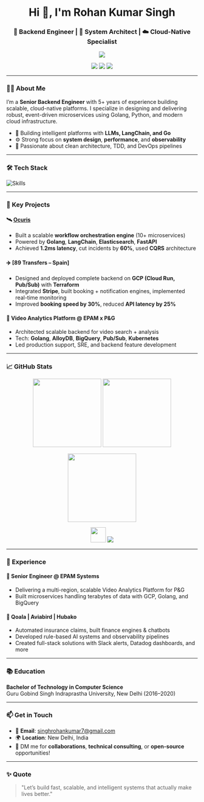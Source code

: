 <h1 align="center">Hi 👋, I'm Rohan Kumar Singh</h1>
<h3 align="center">🚀 Backend Engineer | 🧠 System Architect | ☁️ Cloud-Native Specialist</h3>

<p align="center">
  <img src="https://readme-typing-svg.herokuapp.com/?lines=Golang+%7C+Python+%7C+AWS+%7C+GCP+%7C+Kubernetes&center=true&width=500&height=40" />
</p>

<p align="center">
  <a href="https://github.com/rohanchauhan02"><img src="https://img.shields.io/github/followers/rohanchauhan02?label=Follow&style=social" /></a>
  <a href="mailto:singhrohankumar7@gmail.com"><img src="https://img.shields.io/badge/Gmail-singhrohankumar7%40gmail.com-red?style=flat-square&logo=gmail" /></a>
  <a href="https://linkedin.com/in/rohankumarsingh7"><img src="https://img.shields.io/badge/LinkedIn-rohankumarsingh7-blue?style=flat-square&logo=linkedin" /></a>
</p>

---

### 🧑‍💻 About Me

I’m a **Senior Backend Engineer** with 5+ years of experience building scalable, cloud-native platforms. I specialize in designing and delivering robust, event-driven microservices using Golang, Python, and modern cloud infrastructure.

- 🔭 Building intelligent platforms with **LLMs, LangChain, and Go**
- ⚙️ Strong focus on **system design**, **performance**, and **observability**
- 🧪 Passionate about clean architecture, TDD, and DevOps pipelines

---

### 🛠️ Tech Stack

![Skills](https://skillicons.dev/icons?i=go,python,nodejs,aws,gcp,docker,kubernetes,terraform,postgres,mysql,mongodb,redis,kafka,graphql,git,linux&theme=light)

---

### 🧩 Key Projects

#### 🛰️ [Ocuris](https://github.com/rohanchauhan02)
- Built a scalable **workflow orchestration engine** (10+ microservices)
- Powered by **Golang**, **LangChain**, **Elasticsearch**, **FastAPI**
- Achieved **1.2ms latency**, cut incidents by **60%**, used **CQRS** architecture

#### ✈️ [89 Transfers – Spain]
- Designed and deployed complete backend on **GCP (Cloud Run, Pub/Sub)** with **Terraform**
- Integrated **Stripe**, built booking + notification engines, implemented real-time monitoring
- Improved **booking speed by 30%**, reduced **API latency by 25%**

#### 🎥 Video Analytics Platform @ EPAM x P&G
- Architected scalable backend for video search + analysis
- Tech: **Golang**, **AlloyDB**, **BigQuery**, **Pub/Sub**, **Kubernetes**
- Led production support, SRE, and backend feature development

---

### 📈 GitHub Stats

<p align="center">
  <img src="https://github-readme-stats.vercel.app/api?username=rohanchauhan02&show_icons=true&theme=radical&hide_border=true" height="180"/>
  <img src="https://github-readme-stats.vercel.app/api/top-langs/?username=rohanchauhan02&layout=compact&theme=radical&hide_border=true" height="180"/>
</p>

<p align="center">
  <img src="https://github-readme-streak-stats.herokuapp.com/?user=rohanchauhan02&theme=radical&hide_border=true" height="180" />
</p>

<p align="center">
  <img src="https://skillicons.dev/icons?i=go" height="40"/>  
  <img src="https://img.shields.io/badge/Primary%20Language-Go-blue?style=for-the-badge&logo=go" />
</p>


---

### 💼 Experience

#### 🔹 **Senior Engineer @ EPAM Systems**
- Delivering a multi-region, scalable Video Analytics Platform for P&G
- Built microservices handling terabytes of data with GCP, Golang, and BigQuery

#### 🔹 **Qoala | Aviabird | Hubako**
- Automated insurance claims, built finance engines & chatbots
- Developed rule-based AI systems and observability pipelines
- Created full-stack solutions with Slack alerts, Datadog dashboards, and more

---

### 📚 Education

**Bachelor of Technology in Computer Science**  
Guru Gobind Singh Indraprastha University, New Delhi (2016–2020)

---

### 📫 Get in Touch

- 📧 **Email**: singhrohankumar7@gmail.com  
- 🌍 **Location**: New Delhi, India  
- 💬 DM me for **collaborations**, **technical consulting**, or **open-source** opportunities!

---

### ✨ Quote

> "Let’s build fast, scalable, and intelligent systems that actually make lives better."

